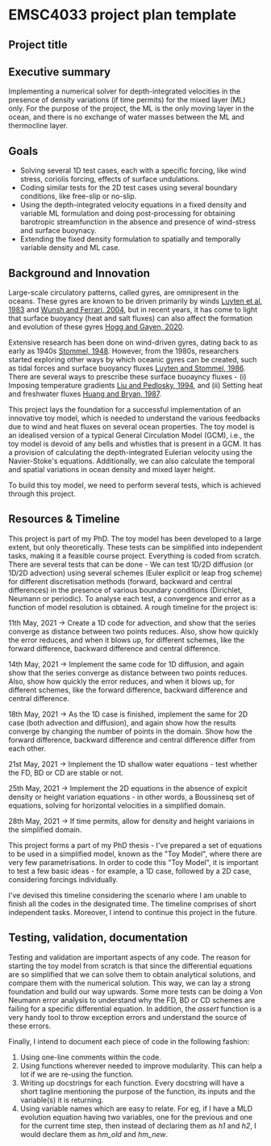 # EMSC4033 project plan template

## Project title

## Executive summary

Implementing a numerical solver for depth-integrated velocities in the presence of density variations (if time permits) for the mixed layer (ML) only. For the purpose of the project, the ML is the only moving layer in the ocean, and there is no exchange of water masses between the ML and thermocline layer.

## Goals

- Solving several 1D test cases, each with a specific forcing, like wind stress, coriolis forcing, effects of surface undulations.
- Coding similar tests for the 2D test cases using several boundary conditions, like free-slip or no-slip.
- Using the depth-integrated velocity equations in a fixed density and variable ML formulation and doing post-processing for obtaining barotropic streamfunction in the absence and presence of wind-stress and surface buoynacy.
- Extending the fixed density formulation to spatially and temporally variable density and ML case.

## Background and Innovation  

Large-scale circulatory patterns, called gyres, are omnipresent in the oceans. These gyres are known to be driven primarily by winds [Luyten et al, 1983](https://journals.ametsoc.org/view/journals/phoc/13/2/1520-0485_1983_013_0292_tvt_2_0_co_2.xml) and [Wunsh and Ferrari, 2004](https://www.annualreviews.org/doi/abs/10.1146/annurev.fluid.36.050802.122121), but in recent years, it has come to light that surface buoyancy (heat and salt fluxes) can also affect the formation and evolution of these gyres [Hogg and Gayen, 2020](https://agupubs.onlinelibrary.wiley.com/doi/abs/10.1029/2020GL088539).

Extensive research has been done on wind-driven gyres, dating back to as early as 1940s [Stommel, 1948](https://agupubs.onlinelibrary.wiley.com/doi/10.1029/TR029i002p00202). However, from the 1980s, researchers started exploring other ways by which oceanic gyres can be created, such as tidal forces and surface buoyancy fluxes [Luyten and Stommel, 1986](https://journals.ametsoc.org/view/journals/phoc/16/9/1520-0485_1986_016_1551_gdbcwa_2_0_co_2.xml). There are several ways to prescribe these surface buoayncy fluxes - (i) Imposing temperature gradients [Liu and Pedlosky, 1994](https://journals.ametsoc.org/view/journals/phoc/24/3/1520-0485_1994_024_0587_tfbaad_2_0_co_2.xml), and (ii) Setting heat and freshwater fluxes [Huang and Bryan, 1987](https://journals.ametsoc.org/view/journals/phoc/17/11/1520-0485_1987_017_1909_ammott_2_0_co_2.xml).

This project lays the foundation for a successful implementation of an innovative toy model, which is needed to understand the various feedbacks due to wind and heat fluxes on several ocean properties. The toy model is an idealised version of a typical General Circulation Model (GCM), i.e., the toy model is devoid of any bells and whistles that is present in a GCM. It has a provision of calculating the depth-integrated Eulerian velocity using the Navier-Stoke's equations. Additionally, we can also calculate the temporal and spatial variations in ocean density and mixed layer height. 

To build this toy model, we need to perform several tests, which is achieved through this project.

## Resources & Timeline

This project is part of my PhD. The toy model has been developed to a large extent, but only theoretically. These tests can be simplified into independent tasks, making it a feasible course project. Everything is coded from scratch. There are several tests that can be done - We can test 1D/2D diffusion (or 1D/2D advection) using several schemes (Euler explicit or leap frog scheme) for different discretisation methods (forward, backward and central differences) in the presence of various boundary conditions (Dirichlet, Neumann or periodic). To analyse each test, a convergence and error as a function of model resolution is obtained. A rough timeline for the project is:

11th May, 2021 -> Create a 1D code for advection, and show that the series converge as distance between two points reduces. Also, show how quickly the error reduces, and when it blows up, for different schemes, like the forward difference, backward difference and central difference.

14th May, 2021 -> Implement the same code for 1D diffusion, and again show that the series converge as distance between two points reduces. Also, show how quickly the error reduces, and when it blows up, for different schemes, like the forward difference, backward difference and central difference.

18th May, 2021 -> As the 1D case is finished, implement the same for 2D case (both advection and diffusion), and again show how the results converge by changing the number of points in the domain. Show how the forward difference, backward difference and central difference differ from each other.

21st May, 2021 -> Implement the 1D shallow water equations - test whether the FD, BD or CD are stable or not. 

25th May, 2021 -> Implement the 2D equations in the absence of explcit density or height variation equations - in other words, a Boussinesq set of equations, solving for horizontal velocities in a simplified domain.

28th May, 2021 -> If time permits, allow for density and height variaions in the simplified domain.

This project forms a part of my PhD thesis - I've prepared a set of equations to be used in a simplified model, known as the "Toy Model", where there are very few parametrisations. In order to code this "Toy Model", it is important to test a few basic ideas - for example, a 1D case, followed by a 2D case, considering forcings individually. 

I've devised this timeline considering the scenario where I am unable to finish all the codes in the designated time. The timeline comprises of short independent tasks. Moreover, I intend to continue this project in the future. 

## Testing, validation, documentation

Testing and validation are important aspects of any code. The reason for starting the toy model from scratch is that since the differential equations are so simplified that we can solve them to obtain analytical solutions, and compare them with the numerical solution. This way, we can lay a strong foundation and build our way upwards. Some more tests can be doing a Von Neumann error analysis to understand why the FD, BD or CD schemes are failing for a specific differential equation. In addition, the _assert_ function is a very handy tool to throw exception errors and understand the source of these errors.

Finally, I intend to document each piece of code in the following fashion:

1. Using one-line comments within the code.
2. Using functions wherever needed to improve modularity. This can help a lot if we are re-using the function. 
3. Writing up docstrings for each function. Every docstring will have a short tagline mentioning the purpose of the function, its inputs and the variable(s) it is returning.
4. Using variable names which are easy to relate. For eg, if I have a MLD evolution equation having two variables, one for the previous and one for the current time step, then instead of declaring them as _h1_ and _h2_, I would declare them as _hm_old_ and _hm_new_.
